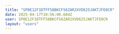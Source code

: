 ```yaml
---
title: "SP0E12F1DTFF58BKCFS6ZAR2XVD625JAKTJFE0CR"
date: 2025-04-17T10:56:00.684Z
user: SP0E12F1DTFF58BKCFS6ZAR2XVD625JAKTJFE0CR
layout: "users"
---
```

    